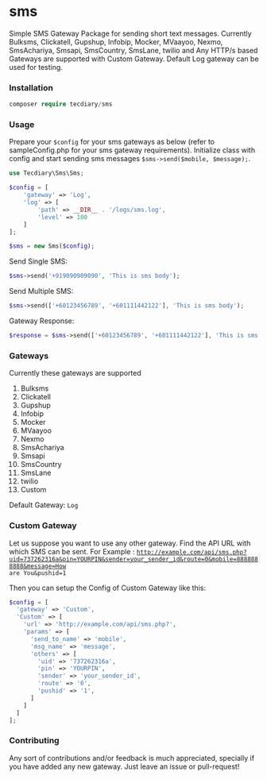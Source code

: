 # sms
Simple SMS Gateway Package for sending short text messages. Currently Bulksms, Clickatell, Gupshup, Infobip, Mocker, MVaayoo, Nexmo, SmsAchariya, Smsapi, SmsCountry, SmsLane, twilio and Any HTTP/s based Gateways are supported with Custom Gateway. Default Log gateway can be used for testing.

### Installation

```php
composer require tecdiary/sms
 ```

### Usage

Prepare your `$config` for your sms gateways as below (refer to sampleConfig.php for your sms gateway requirements). Initialize class with config and start sending sms messages `$sms->send($mobile, $message);`.

```php
use Tecdiary\Sms\Sms;

$config = [
    'gateway' => 'Log',
    'log' => [
        'path' => __DIR__ . '/logs/sms.log',
        'level' => 100
    ]
];

$sms = new Sms($config);
 ```

Send Single SMS:

```php
$sms->send('+919090909090', 'This is sms body');
 ```

Send Multiple SMS:

```php
$sms->send(['+60123456789', '+601111442122'], 'This is sms body');
 ```

Gateway Response:

```php
$response = $sms->send(['+60123456789', '+601111442122'], 'This is sms body')->response();
```

### Gateways

Currently these gateways are supported

1. Bulksms
2. Clickatell
3. Gupshup
4. Infobip
5. Mocker
6. MVaayoo
7. Nexmo
8. SmsAchariya
9. Smsapi
10. SmsCountry
11. SmsLane
12. twilio
12. Custom

Default Gateway: `Log`

### Custom Gateway
Let us suppose you want to use any other gateway. Find the API URL with which SMS can be sent.
For Example : <code>http://example.com/api/sms.php?uid=737262316a&pin=YOURPIN&sender=your_sender_id&route=0&mobile=8888888888&message=How are You&pushid=1</code>

Then you can setup the Config of Custom Gateway like this:

```php
$config = [
  'gateway' => 'Custom',
  'Custom' => [
    'url' => 'http://example.com/api/sms.php?',
    'params' => [
      'send_to_name' => 'mobile',
      'msg_name' => 'message',
      'others' => [
        'uid' => '737262316a',
        'pin' => 'YOURPIN',
        'sender' => 'your_sender_id',
        'route' => '0',
        'pushid' => '1',
      ]
    ]
  ]
];
```

### Contributing
Any sort of contributions and/or feedback is much appreciated, specially if you have added any new gateway. Just leave an issue or pull-request!
